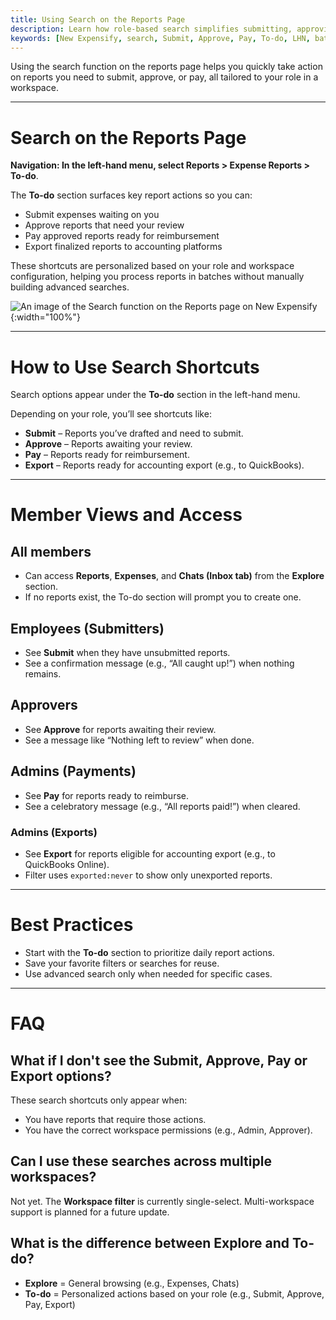 ```yaml
---
title: Using Search on the Reports Page
description: Learn how role-based search simplifies submitting, approving, or paying expense reports in New Expensify.
keywords: [New Expensify, search, Submit, Approve, Pay, To-do, LHN, batch processing, filters, expense report actions]
---
```


<div id="new-expensify" markdown="1">

Using the search function on the reports page helps you quickly take action on reports you need to submit, approve, or pay, all tailored to your role in a workspace.

---

# Search on the Reports Page

**Navigation: In the left-hand menu, select Reports > Expense Reports > To-do**.

The **To-do** section surfaces key report actions so you can:
- Submit expenses waiting on you
- Approve reports that need your review
- Pay approved reports ready for reimbursement
- Export finalized reports to accounting platforms

These shortcuts are personalized based on your role and workspace configuration, helping you process reports in batches without manually building advanced searches.

![An image of the Search function on the Reports page on New Expensify]({{site.url}}/assets/images/export.png){:width="100%"}

---

# How to Use Search Shortcuts

Search options appear under the **To-do** section in the left-hand menu.

Depending on your role, you’ll see shortcuts like:
- **Submit** – Reports you’ve drafted and need to submit.
- **Approve** – Reports awaiting your review.
- **Pay** – Reports ready for reimbursement.
- **Export** – Reports ready for accounting export (e.g., to QuickBooks).

---

# Member Views and Access

## All members
- Can access **Reports**, **Expenses**, and **Chats (Inbox tab)** from the **Explore** section.
- If no reports exist, the To-do section will prompt you to create one.

## Employees (Submitters)
- See **Submit** when they have unsubmitted reports.
- See a confirmation message (e.g., “All caught up!”) when nothing remains.

## Approvers
- See **Approve** for reports awaiting their review.
- See a message like “Nothing left to review” when done.

## Admins (Payments)
- See **Pay** for reports ready to reimburse.
- See a celebratory message (e.g., “All reports paid!”) when cleared.

### Admins (Exports)
- See **Export** for reports eligible for accounting export (e.g., to QuickBooks Online).
- Filter uses `exported:never` to show only unexported reports.

---

# Best Practices

- Start with the **To-do** section to prioritize daily report actions.
- Save your favorite filters or searches for reuse.
- Use advanced search only when needed for specific cases.

---

# FAQ

## What if I don't see the Submit, Approve, Pay or Export options?

These search shortcuts only appear when:
- You have reports that require those actions.
- You have the correct workspace permissions (e.g., Admin, Approver).

## Can I use these searches across multiple workspaces?

Not yet. The **Workspace filter** is currently single-select. Multi-workspace support is planned for a future update.

## What is the difference between Explore and To-do?

- **Explore** = General browsing (e.g., Expenses, Chats)
- **To-do** = Personalized actions based on your role (e.g., Submit, Approve, Pay, Export)

</div>
